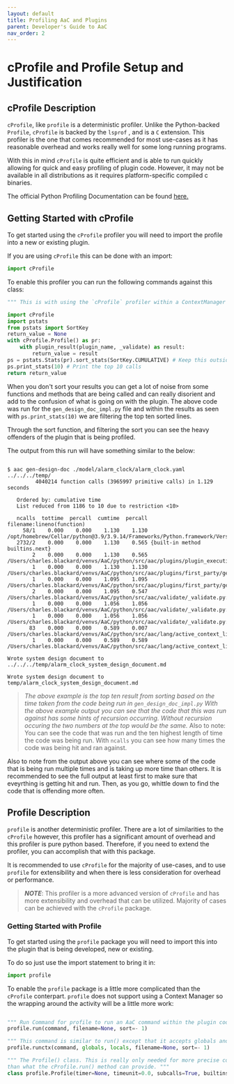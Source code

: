 ```yaml
---
layout: default
title: Profiling AaC and Plugins
parent: Developer's Guide to AaC
nav_order: 2
---
```


# cProfile and Profile Setup and Justification

## cProfile Description

`cProfile`, like `profile` is a deterministic profiler. Unlike the Python-backed `Profile`, `cProfile` is backed by the `lsprof` , and is a `C` extension.
This profiler is the one that comes recommended for most use-cases as it has reasonable overhead and works really well for some long running programs.

With this in mind `cProfile` is quite efficient and is able to run quickly allowing for quick and easy profiling of plugin code. However, it may not be available in all distributions as it requires platform-specific compiled c binaries.

The official Python Profiling Documentation can be found [here.](https://docs.python.org/3/library/profile.html)

## Getting Started with cProfile

To get started using the `cProfile` profiler you will need to import the profile into a new or existing plugin.

If you are using `cProfile` this can be done with an import:

```python
import cProfile
```

To enable this profiler you can run the following commands against this class:

```python
""" This is with using the `cProfile` profiler within a ContextManager Object. """

import cProfile
import pstats
from pstats import SortKey
return_value = None
with cProfile.Profile() as pr:
    with plugin_result(plugin_name, _validate) as result:
        return_value = result
ps = pstats.Stats(pr).sort_stats(SortKey.CUMULATIVE) # Keep this outside the context manager scope to prevent pollution in the profiler.
ps.print_stats(10) # Print the top 10 calls
return return_value
```

When you don't sort your results you can get a lot of noise from some functions and methods that are being called and can really
disorient and add to the confusion of what is going on with the plugin. The above code was run for the `gen_design_doc_impl.py` file
and within the results as seen with `ps.print_stats(10)` we are filtering the top ten sorted lines.

Through the sort function, and filtering the sort you can see the heavy offenders of the plugin that is being profiled.

The output from this run will have something similar to the below:

```shell

$ aac gen-design-doc ./model/alarm_clock/alarm_clock.yaml ../../../temp/
         4040214 function calls (3965997 primitive calls) in 1.129 seconds

   Ordered by: cumulative time
   List reduced from 1186 to 10 due to restriction <10>

   ncalls  tottime  percall  cumtime  percall filename:lineno(function)
     58/1    0.000    0.000    1.130    1.130 /opt/homebrew/Cellar/python@3.9/3.9.14/Frameworks/Python.framework/Versions/3.9/lib/python3.9/contextlib.py:114(__enter__)
   2732/2    0.000    0.000    1.130    0.565 {built-in method builtins.next}
        2    0.000    0.000    1.130    0.565 /Users/charles.blackard/venvs/AaC/python/src/aac/plugins/plugin_execution.py:59(plugin_result)
        1    0.000    0.000    1.130    1.130 /Users/charles.blackard/venvs/AaC/python/src/aac/plugins/first_party/gen_design_doc/gen_design_doc_impl.py:35(write_design_doc_to_directory)
        1    0.000    0.000    1.095    1.095 /Users/charles.blackard/venvs/AaC/python/src/aac/plugins/first_party/gen_design_doc/gen_design_doc_impl.py:59(_get_parsed_models)
        2    0.000    0.000    1.095    0.547 /Users/charles.blackard/venvs/AaC/python/src/aac/validate/_validate.py:54(validated_source)
        1    0.000    0.000    1.056    1.056 /Users/charles.blackard/venvs/AaC/python/src/aac/validate/_validate.py:68(_with_validation)
        1    0.000    0.000    1.056    1.056 /Users/charles.blackard/venvs/AaC/python/src/aac/validate/_validate.py:80(_validate_definitions)
       83    0.000    0.000    0.589    0.007 /Users/charles.blackard/venvs/AaC/python/src/aac/lang/active_context_lifecycle_manager.py:10(get_active_context)
        1    0.000    0.000    0.589    0.589 /Users/charles.blackard/venvs/AaC/python/src/aac/lang/active_context_lifecycle_manager.py:29(get_initialized_language_context)

Wrote system design document to ../../../temp/alarm_clock_system_design_document.md

Wrote system design document to temp/alarm_clock_system_design_document.md
```

> *The above example is the top ten result from sorting based on the time taken from the code being run in `gen_design_doc_impl.py`
> With the above example output you can see that the code that this was run against has some hints of recursion occurring.
> Without recursion occuring the two numbers at the top would be the same.*
> Also to note: You can see the code that was run and the ten highest length of time the code was being run. With `ncalls` you can see how many times the code was being hit and ran against.

Also to note from the output above you can see where some of the code that is being run multiple times and is taking up more time than others. It is recommended to see the full output at least first to make sure that eveyrthing is getting hit and run. Then, as you go, whittle down to find the code that is offending more often.

## Profile Description

`profile` is another deterministic profiler. There are a lot of similarities to the `cProfile` however, this profiler has a significant amount of overhead and this profiler is pure python based. Therefore, if you need to extend the profiler, you can accomplish that with this package.

It is recommended to use `cProfile` for the majority of use-cases, and to use `profile` for extensibility and when there is less consideration for overhead or performance.

>***NOTE***: This profiler is a more advanced version of `cProfile` and has more extensibility and overhead that can be utilized. Majority of cases can be achieved with the `cProfile` package.

### Getting Started with Profile

To get started using the `profile` package you will need to import this into the plugin that is being developed, new or existing.

To do so just use the import statement to bring it in:

```python
import profile
```

To enable the `profile` package is a little more complicated than the `cProfile` conterpart.
`profile` does not support using a Context Manager so the wrapping around the activity will be a little more work:

```python

""" Run Command for profile to run an AaC command within the plugin code """
profile.run(command, filename=None, sort=- 1)

""" This command is similar to run() except that it accepts globals and locals definitions that are supplied and passed through the command being executed. """
profile.runctx(command, globals, locals, filename=None, sort=- 1)

""" The Profile() class. This is really only needed for more precise controls over the profiling being done
than what the cProfile.run() method can provide. """
class profile.Profile(timer=None, timeunit=0.0, subcalls=True, builtins=True)
```
